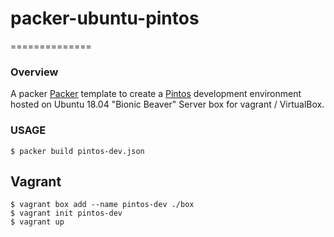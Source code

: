 # packer-ubuntu-pintos
==============
### Overview

A packer [Packer](https://packer.io/) template to create a [Pintos](http://pintos-os.org) development environment hosted on Ubuntu 18.04 "Bionic Beaver" Server box for vagrant / VirtualBox.

### USAGE

    $ packer build pintos-dev.json

## Vagrant

```
$ vagrant box add --name pintos-dev ./box
$ vagrant init pintos-dev
$ vagrant up
```